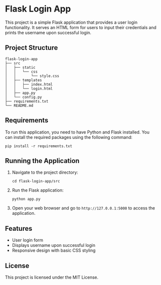 # Flask Login App

This project is a simple Flask application that provides a user login functionality. It serves an HTML form for users to input their credentials and prints the username upon successful login.

## Project Structure

```
flask-login-app
├── src
│   ├── static
│   │   └── css
│   │       └── style.css
│   ├── templates
│   │   ├── index.html
│   │   └── login.html
│   ├── app.py
│   └── config.py
├── requirements.txt
└── README.md
```

## Requirements

To run this application, you need to have Python and Flask installed. You can install the required packages using the following command:

```
pip install -r requirements.txt
```

## Running the Application

1. Navigate to the project directory:
   ```
   cd flask-login-app/src
   ```

2. Run the Flask application:
   ```
   python app.py
   ```

3. Open your web browser and go to `http://127.0.0.1:5000` to access the application.

## Features

- User login form
- Displays username upon successful login
- Responsive design with basic CSS styling

## License

This project is licensed under the MIT License.